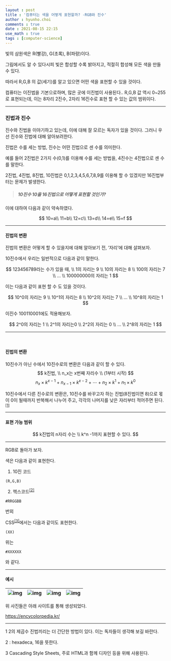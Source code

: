 ```yaml
---
layout : post
title : '컴퓨터는 색을 어떻게 표현할까? -RGB와 진수'
author : hyunho.choi
comments : true
date : 2021-08-15 22:15
use_math : true
tags : [computer-science]
---
```




빛의 삼원색은 R(빨강), G(초록), B(파랑)이다.

그림에서도 알 수 있다시피 빛은 합성할 수록 밝아지고, 적절히 합성해 모든 색을 만들 수 있다.

따라서 R,G,B 의 값(세기)를 알고 있으면 어떤 색을 표현할 수 있을 것이다.

컴퓨터는 이진법을 기본으로하며,  많은 곳에 이진법이 사용된다.. R,G,B 값 역시 0~255로 표현되는데, 이는 8자리 2진수, 2자리 16진수로 표현 할 수 있는 값의 범위이다.



------



### 진법과 진수

진수와 진법을 이야기하고 있는데, 이에 대해 잘 모르는 독자가 있을 것이다. 그러니 우선 진수와 진법에 대해 알아보려한다.

진법은 수를 세는 방법, 진수는 어떤 진법으로 센 수를 의미한다.

예를 들어 2진법은 2가지 수(0,1)를 이용해 수를 세는 방법을, 4진수는 4진법으로 센 수를 말한다.

2진법, 4진법, 8진법, 10진법은 0,1,2,3,4,5,6,7,8,9를 이용해 할 수 있겠지만 16진법부터는 문제가 발생한다.



> ##### 10진수 10을 16진법으로 어떻게 표현할 것인가?
>
> 

이에 대하여 다음과 같이 약속하였다.

$$
10=a\\
11=b\\
12=c\\
13=d\\
14=e\\
15=f
$$






------







#### 진법의 변환

진법의 변환은 어떻게 할 수 있을지에 대해 알아보기 전, ‘자리’에 대해 살펴보자.

10진수에서 우리는 일반적으로 다음과 같이 말한다.


$$
123456789라는 수가 있을 때,
\\
1의 자리는 9
\\
10의 자리는 8
\\
100의 자리는 7
\\
…
\\
100000000의 자리는 1
$$



이는 다음과 같이 표현 할 수 도 있을 것이다.


$$
10^0의 자리는 9
\\
10^1의 자리는 8
\\
10^2의 자리는 7
\\
...
\\
10^8의 자리는 1
$$



이진수 100110001에도 적용해보자.


$$
2^0의 자리는 1
\\
2^1의 자리는0
\\
2^2의 자리는 0
\\
...
\\
2^8의 자리는 1
$$




------



<br>



#### 진법의 변환<br>



10진수가 아닌 수에서 10진수로의 변환은 다음과 같이 할 수 있다.<br>
$$
k진법,
\\
n_x는 x번째 자리수
\\
(1부터 시작)
$$
$$
n_x\times k^{x-1}+n_{x-1}\times k^{x-2}+\cdots +n_{2}\times k^{1} +n_{1}\times k^{0}
$$



10진수에서 다른 진수로의 변환은, 10진수를 바꾸고자 하는 진법(8진법이면 8)으로 몫이 0이 될때까지 반복해서 나누어 주고, 각각의 나머지를 낮은 자리부터 적어주면 된다.<sup>[[1]](#footnote1)</sup>



------



#### 표현 가능 범위

$$
k진법의 n자리 수는
\\
k^n -1까지 표현할 수 있다.
$$





------





RGB로 돌아가 보자.



색은 다음과 같이 표현한다.



1. 10진 코드



```pseudocode
(R,G,B)
```



2. 헥스코드<sup><a href="#footnote2">[2]</a></sup>



```pseudocode
#RRGGBB
```



번외

CSS<sup>[[3]](#footnote3)</sup>에서는 다음과 같이도 표현한다.



```pseudocode
(XX)
```



위는



```pseudocode
#XXXXXX
```



와 같다.



------



#### 예시



| ![img](https://user-images.githubusercontent.com/54809044/129482726-46800db9-8f9f-42e6-a4aa-0e0e8c3e6f6e.png) | ![img](https://user-images.githubusercontent.com/54809044/129482737-cdf69f05-58ac-4485-b9bd-9ac027ab1486.png) | ![img](https://user-images.githubusercontent.com/54809044/129482765-d5dfb6c9-5942-4031-85f6-c7a9ee4cba05.png) | ![img](https://user-images.githubusercontent.com/54809044/129482782-0334a633-92e2-4fc1-abf9-4bf3164dcbac.png) |
| :----------------------------------------------------------: | :----------------------------------------------------------: | :----------------------------------------------------------: | :----------------------------------------------------------: |



위 사진들은 아래 사이트를 통해 생성되었다.

https://encycolorpedia.kr/



------



<a name="footnote1">1</a> 2의 제곱수 진법끼리는 더 간단한 방법이 있다. 이는 독자들이 생각해 보길 바란다. 

<a id="footnote2">2</a> : hexadeca, 16을 뜻한다.

<a name="footnote3">3</a> Cascading Style Sheets, 주로 HTML과 함께 디자인 등을 위해 사용된다. 